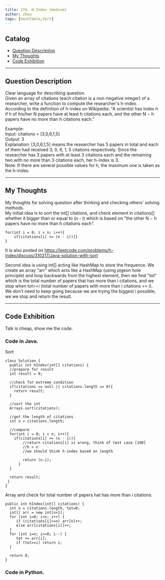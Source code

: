```yaml
---
title: 274. H-Index (medium)                  
author: zhou      
tags: [HashTable,Sort]          
---
```


       

## Catalog  
+ [Question Description](#partI)
+ [My Thoughts](#partII)
+ [Code Exhibition](#partIII)

----------------------------------

## Question Description
Clear language for describing question.    
Given an array of citations (each citation is a non-negative integer) of a researcher, write a function to compute the researcher's h-index.      
According to the definition of h-index on Wikipedia: "A scientist has index h if h of his/her N papers have at least h citations each, and the other N − h papers have no more than h citations each."      

Example:     
Input: citations = [3,0,6,1,5]     
Output: 3      
Explanation: [3,0,6,1,5] means the researcher has 5 papers in total and each of them had received 3, 0, 6, 1, 5 citations respectively. Since the researcher has 3 papers with at least 3 citations each and the remaining two with no more than 3 citations each, her h-index is 3.    
Note: If there are several possible values for h, the maximum one is taken as the h-index.     


----------------------------------

## My Thoughts
My thoughts for solving question after thinking and checking others' solving methods.        
My initial idea is to sort the int[] citations, and check element in citations[] whether it bigger than or equal to (n - i) which is based on "the other N − h papers have no more than h citations each".      

    for(int i = 0; i < n; i++){
        if(citations[i] >= (n - i)){}
    }
It is also posted on https://leetcode.com/problems/h-index/discuss/310217/Java-solution-with-sort     

Second idea is using int[] acting like HashMap to store the frequence. We create an array "arr" which acts like a HashMap (using pigeon hole principle) and loop backwards from the highest element, then we find "tot" which is the total number of papers that has more than i citations, and we stop when tot>=i (total number of papers with more than i citations >= i). We don't need to keep going because we are trying the biggest i possible, we we stop and return the result.    





----------------------------------

## Code Exhibition
Talk is cheap, show me the code.    
### Code in Java.     
Sort   

    class Solution {
      public int hIndex(int[] citations) {
      //prepare for result
      int result = 0;
 
      //check for extreme condition
      if(citations == null || citations.length == 0){
        return result;
      }
 
      //sort the int 
      Arrays.sort(citations);
 
      //get the length of citations
      int n = citations.length;
 
      //compare
      for(int i = 0; i < n; i++){
        if(citations[i] >= (n - i)){
            //return citations[i] is wrong, think of test case [100]
            //h < n
            //we should think h-index based on length
         
            return (n-i);       
          }
      }
 
      return result;
     }
    }

Array and check for total number of papers hat has more than i citations.    

    public int hIndex(int[] citations) {
      int n = citations.length, tot=0;
      int[] arr = new int[n+1];
      for (int i=0; i<n; i++) {
         if (citations[i]>=n) arr[n]++;
         else arr[citations[i]]++;
      }
      for (int i=n; i>=0; i--) {
         tot += arr[i];
         if (tot>=i) return i;
      }
      
      return 0;
    }


### Code in Python.   



